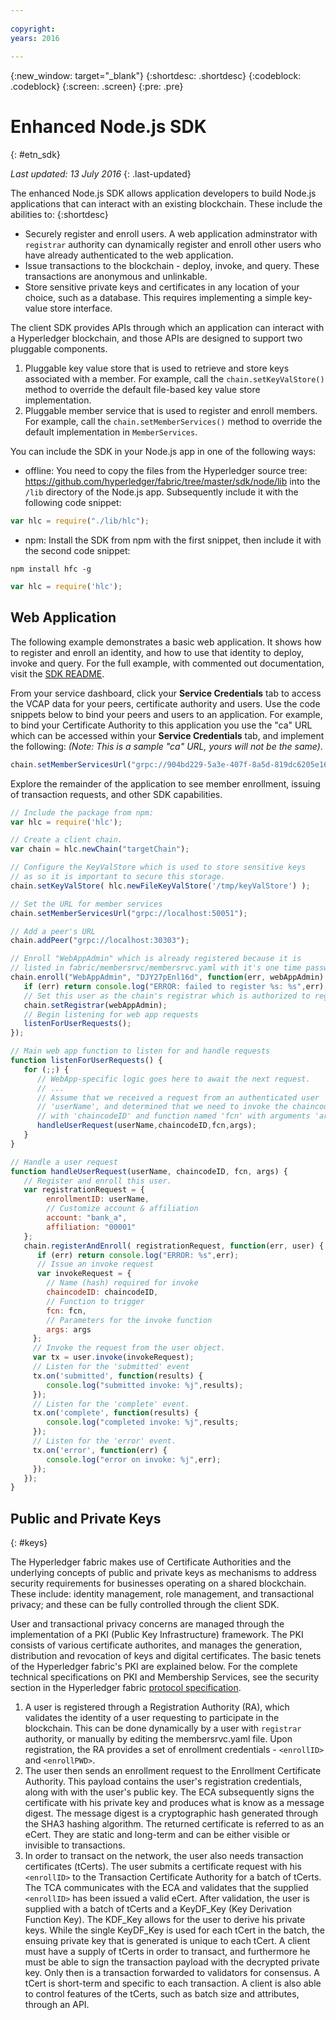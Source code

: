 ```yaml
---
 
copyright:
years: 2016
 
---
```

 
{:new_window: target="_blank"}
{:shortdesc: .shortdesc}
{:codeblock: .codeblock}
{:screen: .screen}
{:pre: .pre}
 
 
# Enhanced Node.js SDK
{: #etn_sdk}
 
*Last updated: 13 July 2016*
{: .last-updated}

The enhanced Node.js SDK allows application developers to build Node.js applications that can interact with an existing blockchain.  These include the abilities to:
{:shortdesc}

* Securely register and enroll users. A web application adminstrator with `registrar` authority can dynamically register and enroll other users who have already authenticated to the web application. 
* Issue transactions to the blockchain - deploy, invoke, and query.  These transactions are anonymous and unlinkable. 
* Store sensitive private keys and certificates in any location of your choice, such as a database.  This requires implementing a simple key-value store interface. 
 
The client SDK provides APIs through which an application can interact with a Hyperledger blockchain, and those APIs are designed to support two pluggable components.

1. Pluggable key value store that is used to retrieve and store keys associated with a member. For example, call the `chain.setKeyValStore()` method to override the default file-based key value store implementation.
2. Pluggable member service that is used to register and enroll members. For example, call the `chain.setMemberServices()` method to override the default implementation in `MemberServices`.


You can include the SDK in your Node.js app in one of the following ways:
*  offline: You need to copy the files from the Hyperledger source tree: https://github.com/hyperledger/fabric/tree/master/sdk/node/lib into the `/lib` directory of the Node.js app.  Subsequently include it with the following code snippet:
```js
var hlc = require("./lib/hlc");
```

* npm:  Install the SDK from npm with the first snippet, then include it with the second code snippet:
```
npm install hfc -g
```

```js
var hlc = require('hlc');
```

## Web Application
The following example demonstrates a basic web application.  It shows how to register and enroll an identity, and how to use that identity to deploy, invoke and query.  For the full example, with commented out documentation, visit the [SDK README](https://github.com/hyperledger/fabric/blob/master/sdk/node/README.md#learn-by-example). 

From your service dashboard, click your **Service Credentials** tab to access the VCAP data for your peers, certificate authority and users.  Use the code snippets below to bind your peers and users to an application.  For example, to bind your Certificate Authority to this application you use the "ca" URL which can be accessed within your **Service Credentials** tab, and implement the following:  *(Note: This is a sample "ca" URL, yours will not be the same)*.

```js
chain.setMemberServicesUrl("grpc://904bd229-5a3e-407f-8a5d-819dc6205e16_ca-api.stage.blockchain.ibm.com:30303")
```

Explore the remainder of the application to see member enrollment, issuing of transaction requests, and other SDK capabilities.

```js
// Include the package from npm:
var hlc = require('hlc');

// Create a client chain.
var chain = hlc.newChain("targetChain");

// Configure the KeyValStore which is used to store sensitive keys
// as so it is important to secure this storage.
chain.setKeyValStore( hlc.newFileKeyValStore('/tmp/keyValStore') );

// Set the URL for member services
chain.setMemberServicesUrl("grpc://localhost:50051");

// Add a peer's URL
chain.addPeer("grpc://localhost:30303");

// Enroll "WebAppAdmin" which is already registered because it is
// listed in fabric/membersrvc/membersrvc.yaml with it's one time password.
chain.enroll("WebAppAdmin", "DJY27pEnl16d", function(err, webAppAdmin) {
   if (err) return console.log("ERROR: failed to register %s: %s",err);
   // Set this user as the chain's registrar which is authorized to register other users.
   chain.setRegistrar(webAppAdmin);
   // Begin listening for web app requests
   listenForUserRequests();
});

// Main web app function to listen for and handle requests
function listenForUserRequests() {
   for (;;) {
      // WebApp-specific logic goes here to await the next request.
      // ...
      // Assume that we received a request from an authenticated user
      // 'userName', and determined that we need to invoke the chaincode
      // with 'chaincodeID' and function named 'fcn' with arguments 'args'.
      handleUserRequest(userName,chaincodeID,fcn,args);
   }
}

// Handle a user request
function handleUserRequest(userName, chaincodeID, fcn, args) {
   // Register and enroll this user.
   var registrationRequest = {
        enrollmentID: userName,
        // Customize account & affiliation
        account: "bank_a",
        affiliation: "00001"
   };
   chain.registerAndEnroll( registrationRequest, function(err, user) {
      if (err) return console.log("ERROR: %s",err);
      // Issue an invoke request
      var invokeRequest = {
        // Name (hash) required for invoke
        chaincodeID: chaincodeID,
        // Function to trigger
        fcn: fcn,
        // Parameters for the invoke function
        args: args
     };
     // Invoke the request from the user object.
     var tx = user.invoke(invokeRequest);
     // Listen for the 'submitted' event
     tx.on('submitted', function(results) {
        console.log("submitted invoke: %j",results);
     });
     // Listen for the 'complete' event.
     tx.on('complete', function(results) {
        console.log("completed invoke: %j",results;
     });
     // Listen for the 'error' event.
     tx.on('error', function(err) {
        console.log("error on invoke: %j",err);
     });
   });
}
``` 


## Public and Private Keys
{: #keys}

The Hyperledger fabric makes use of Certificate Authorities and the underlying concepts of public and private keys as mechanisms to address security requirements for businesses operating on a shared blockchain.  These include: identity management, role management, and transactional privacy; and these can be fully controlled through the client SDK.

User and transactional privacy concerns are managed through the implementation of a PKI (Public Key Infrastructure) framework.  The PKI consists of various certificate authorites, and manages the generation, distribution and revocation of keys and digital certificates.  The basic tenets of the Hyperledger fabric's PKI are explained below.  For the complete technical specifications on PKI and Membership Services, see the security section in the Hyperledger fabric [protocol specification](https://github.com/hyperledger/fabric/blob/master/docs/protocol-spec.md).  

1. A user is registered through a Registration Authority (RA), which validates the identity of a user requesting to participate in the blockchain.  This can be done dynamically by a user with `registrar` authority, or manually by editing the membersrvc.yaml file.  Upon registration, the RA provides a set of enrollment credentials - `<enrollID>` and `<enrollPWD>`.  
2. The user then sends an enrollment request to the Enrollment Certificate Authority.  This payload contains the user's registration credentials, along with with the user's public key.  The ECA subsequently signs the certificate with his private key and produces what is know as a message digest.  The message digest is a cryptographic hash generated through the SHA3 hashing algorithm.   The returned certificate is referred to as an eCert.  They are static and long-term and can be either visible or invisible to transactions. 
3. In order to transact on the network, the user also needs transaction certificates (tCerts).  The user submits a certificate request with his `<enrollID>` to the Transaction Certificate Authority for a batch of tCerts.  The TCA communicates with the ECA and validates that the supplied `<enrollID>` has been issued a valid eCert.  After validation, the user is supplied with a batch of tCerts and a KeyDF_Key (Key Derivation Function Key).  The KDF_Key allows for the user to derive his private keys.  While the single KeyDF_Key is used for each tCert in the batch, the ensuing private key that is generated is unique to each tCert.  A client must have a supply of tCerts in order to transact, and furthermore he must be able to sign the transaction payload with the decrypted private key.  Only then is a transaction forwarded to validators for consensus.  A tCert is short-term and specific to each transaction.  A client is also able to control features of the tCerts, such as batch size and attributes, through an API.  


